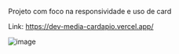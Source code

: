 Projeto com foco na responsividade e uso de card

Link: https://dev-media-cardapio.vercel.app/

![image](https://github.com/user-attachments/assets/dbaa4a2a-ed88-4155-99e8-84b7776c9d0a)
